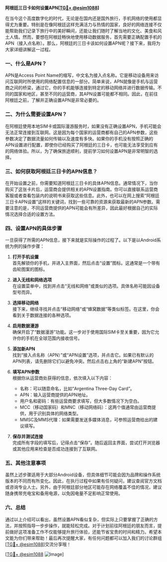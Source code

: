 **阿根廷三日卡如何设置APN[[TG💪+ @esim1088](https://t.me/s/esim1088)]**

在当今这个高度数字化的时代，无论是在国内还是国外旅行，手机网络的使用都显得尤为重要。特别是在像阿根廷这样充满活力与热情的国家，良好的网络连接不仅能帮助我们记录下旅行中的美好瞬间，还能让我们随时了解当地的文化、美食和风土人情。然而，要想在阿根廷畅快地使用移动数据服务，首先需要正确配置手机的APN（接入点名称）。那么，阿根廷的三日卡该如何设置APN呢？接下来，我将为大家详细讲解这一过程。

### 一、什么是APN？

APN是Access Point Name的缩写，中文名为接入点名称。它是移动设备用来访问互联网时所使用的网络配置信息的一部分。简单来说，APN就像是手机与运营商之间的桥梁，通过它，你的手机能够连接到特定的移动网络并进行数据传输。不同的国家和地区，甚至不同的运营商，其APN设置可能都不相同。因此，在前往阿根廷之前，了解并正确设置APN是非常必要的。

### 二、为什么需要设置APN？

在阿根廷使用本地SIM卡或国际漫游服务时，如果没有正确设置APN，手机可能会无法正常连接到互联网。这是因为每个国家的运营商都有自己的APN参数，这些参数决定了数据流量如何传输以及速度有多快。如果你的手机没有按照正确的APN设置进行配置，即使你已经购买了阿根廷的三日卡，也可能无法享受到应有的网络体验。所以，为了确保旅途顺利，提前学习如何设置APN是非常明智的选择。

### 三、如何获取阿根廷三日卡的APN信息？

在开始设置之前，你需要知道阿根廷三日卡的具体APN信息。通常情况下，当你购买了这张卡片后，运营商会提供相关的APN设置指南。你可以直接联系运营商客服或者查看包装内的说明书来获取这些信息。此外，也可以在网上搜索“阿根廷三日卡APN设置”这样的关键词，找到一些可靠的资源来获取最新的APN参数。需要注意的是，不同运营商提供的APN可能会有所差异，因此最好根据自己的实际情况选择合适的设置方法。

### 四、设置APN的具体步骤

一旦获得了所需的APN信息，接下来就是实际操作的过程了。以下是以Android系统为例的操作步骤：

1. **打开手机设置**  
   首先解锁你的手机，并进入主界面，然后点击“设置”图标。这通常是一个带有齿轮图案的图标。

2. **进入无线和网络选项**  
   在设置菜单中，找到并点击“无线和网络”或类似的选项。具体名称可能因设备型号而异。

3. **选择移动网络**  
   接下来，继续寻找并点击“移动网络”或“蜂窝数据”等类似标签。在这里，你会看到关于数据连接的各种选项。

4. **启用数据漫游**  
   确保开启了“数据漫游”功能。这一步对于使用国际SIM卡至关重要，因为它允许你的手机在全球范围内接收信号。

5. **添加新APN**  
   找到“接入点名称（APN）”或“APN设置”选项，并点击它。如果已有默认的APN列表，请先删除它们以避免冲突。然后点击右上角的“新建APN”按钮。

6. **填写APN参数**  
   根据你从运营商处获得的信息，依次填入以下内容：
   - 名称：可以随意命名，比如“Argentina Three-Day Card”。
   - APN：输入运营商提供的APN地址。
   - 用户名和密码：有些运营商要求填写，但大多数情况下为空白。
   - MCC（移动国家码）和MNC（移动网络码）：这两个值通常由运营商提供，用于识别具体的网络类型。
   - MMSC及MMS代理：如果需要发送多媒体消息，可参照运营商给出的建议填写。

7. **保存并测试连接**  
   完成所有字段的填写后，记得点击“保存”。随后返回主界面，尝试打开浏览器或其他应用来检查是否成功连接到了互联网。

### 五、其他注意事项

虽然上述步骤适用于大部分Android设备，但具体细节可能会因为品牌和操作系统版本的不同而有所变化。因此，在执行过程中如果有任何疑问，建议查阅官方文档或咨询专业人士。另外，由于阿根廷部分地区可能存在网络覆盖不佳的情况，建议随身携带充电宝和备用电源，以免因电量不足影响正常使用。

### 六、总结

通过以上介绍可以看出，虽然设置APN看似复杂，但实际上只要掌握了正确的方法，并按照指导一步步操作，就能轻松完成。对于计划前往阿根廷的朋友而言，提前做好这项准备工作不仅能够提升旅行体验，还能节省宝贵的时间和精力。希望本文能为你们带来帮助！最后再次提醒大家，有任何问题都可以加入我们的讨论群组[[TG💪+ @esim1088](https://t.me/s/esim1088)]交流分享哦！

[[TG💪+ @esim1088](https://t.me/s/esim1088) ![Image](https://i.postimg.cc/4NQfJmqS/Snipaste-2025-05-13-00-14-12.png)]